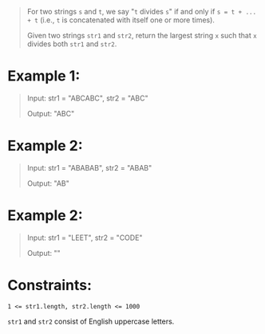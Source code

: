  >For two strings `s` and `t`, we say "`t` divides `s`" if and only if `s = t + ... + t` (i.e., `t` is concatenated with itself one or more times).
>
>Given two strings `str1` and `str2`, return the largest string `x` such that `x` divides both `str1` and `str2`.

# Example 1:
>Input: str1 = "ABCABC", str2 = "ABC"
>
>Output: "ABC"
 


# Example 2:
>Input: str1 = "ABABAB", str2 = "ABAB"
>
>Output: "AB"

# Example 2:
>Input: str1 = "LEET", str2 = "CODE"
>
>Output: ""

# Constraints:


`1 <= str1.length, str2.length <= 1000`

`str1` and `str2` consist of English uppercase letters.

